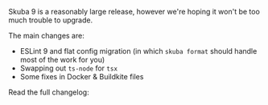 Skuba 9 is a reasonably large release, however we're hoping it won't be too much trouble to upgrade.

The main changes are:

- ESLint 9 and flat config migration (in which `skuba format` should handle most of the work for you)
- Swapping out `ts-node` for `tsx`
- Some fixes in Docker & Buildkite files

Read the full changelog:
